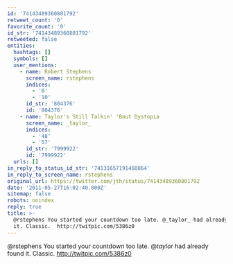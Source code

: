 ```yaml
---
id: '74143489360801792'
retweet_count: '0'
favorite_count: '0'
id_str: '74143489360801792'
retweeted: false
entities:
  hashtags: []
  symbols: []
  user_mentions:
    - name: Robert Stephens
      screen_name: rstephens
      indices:
        - '0'
        - '10'
      id_str: '804376'
      id: '804376'
    - name: Taylor's Still Talkin' 'Bout Dystopia
      screen_name: _taylor_
      indices:
        - '48'
        - '57'
      id_str: '7999922'
      id: '7999922'
  urls: []
in_reply_to_status_id_str: '74131657191460864'
in_reply_to_screen_name: rstephens
original_url: https://twitter.com/jth/status/74143489360801792
date: '2011-05-27T16:02:40.000Z'
sitemap: false
robots: noindex
reply: true
title: >-
  @rstephens You started your countdown too late. @_taylor_ had already found
  it. Classic.  http://twitpic.com/5386z0
---
```


@rstephens You started your countdown too late. @_taylor_ had already found it. Classic.  http://twitpic.com/5386z0